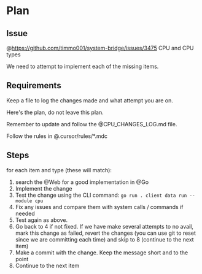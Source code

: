 # Plan

## Issue

@https://github.com/timmo001/system-bridge/issues/3475 CPU and CPU types

We need to attempt to implement each of the missing items.

## Requirements

Keep a file to log the changes made and what attempt you are on.

Here's the plan, do not leave this plan.

Remember to update and follow the @CPU_CHANGES_LOG.md file.

Follow the rules in @.cursor/rules/*.mdc

## Steps

for each item and type (these will match):

1. search the @Web for a good implementation in @Go
2. Implement the change
3. Test the change using the CLI command: `go run . client data run --module cpu`
4. Fix any issues and compare them with system calls / commands if needed
5. Test again as above.
6. Go back to 4 if not fixed. If we have make several attempts to no avail, mark this change as failed, revert the changes (you can use git to reset since we are committing each time) and skip to 8 (continue to the next item)
7. Make a commit with the change. Keep the message short and to the point
8. Continue to the next item
